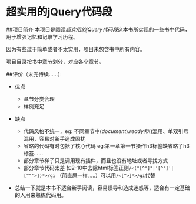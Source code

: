 # 超实用的jQuery代码段

##项目简介
本项目是阅读*超实用的jQuery代码段*这本书所实现的一些书中代码，用于增强记忆和记录学习历程。

因为有些过于简单或者不太实用，项目未包含书中所有内容。

项目目录按书中章节划分，对应各个章节。

##评价（未完待续……）
- 优点
    + 章节分类合理
    + 样例充足
- 缺点
    + 代码风格不统一，eg: 不同章节中$(document).ready和$()混用、单双引号混用，容易对新手造成困扰
    + 省略的代码有时包括了核心代码 eg:第一章第一节操作h3标签缺省略了h3标签……
    + 部分章节样子只是调用现有插件，而且也没有地址或者寻找方式
    + 部分章节代码太差 如2-10中去除html标签正则`/<("[^"]"|'[^']'|[^"'>])*>/gi` （简直屎一样。。。）可以用`/<[^>]*>/gi`代替

- 总结一下就是本书不适合新手阅读，容易误导和造成迷惑等，适合有一定基础的人用来熟练代码用。